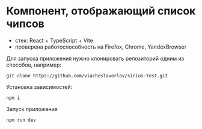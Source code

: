# Компонент, отображающий список чипсов

* стек: React + TypeScript + Vite
* проверена работоспособность на Firefox, Chrome, YandexBrowser

Для запуска приложения нужно клонировать репозиторий одним из способов, например:
```
git clone https://github.com/viacheslavorlov/sirius-test.git
```

Установка зависимостей:
```
npm i
```

Запуск приложения 
```
npm run dev
```
